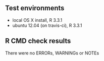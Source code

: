 ## Test environments
* local OS X install, R 3.3.1
* ubuntu 12.04 (on travis-ci), R 3.3.1

## R CMD check results
There were no ERRORs, WARNINGs or NOTEs


